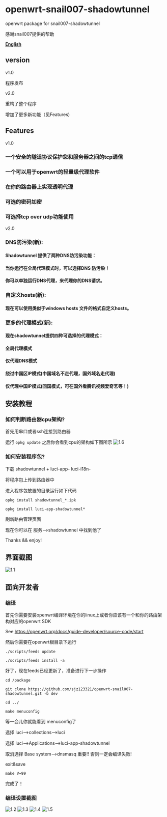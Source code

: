 # openwrt-snail007-shadowtunnel

openwrt package for snail007-shadowtunnel

感谢snail007提供的帮助

**[English](/README.md)**

## version

v1.0

程序发布

v2.0

重构了整个程序

增加了更多新功能（见Features)

## Features

v1.0

### 一个安全的隧道协议保护您和服务器之间的tcp通信

### 一个可以用于openwrt的轻量级代理软件

### 在你的路由器上实现透明代理

### 可选的密码加密

### 可选择tcp over udp功能使用

v2.0

### DNS防污染(新):

#### Shadowtunnel 提供了两种DNS防污染功能：

#### 当你运行在全局代理模式时，可以选择DNS 防污染！

#### 你可以单独运行DNS代理，来代理你的DNS请求。

### 自定义hosts(新):

#### 现在可以使用类似于windows hosts 文件的格式自定义hosts。

### 更多的代理模式(新):

#### 现在shadowtunnel提供四种可选择的代理模式：

#### 全局代理模式

#### 仅代理DNS模式

#### 绕过中国区IP模式(中国域名不走代理，国外域名走代理)

#### 仅代理中国IP模式(回国模式，可在国外看腾讯视频爱奇艺等！)


## 安装教程

### 如何判断路由器cpu架构?

首先用串口或者ssh连接到路由器

运行 `opkg update` 之后你会看到cpu的架构如下图所示
![1.6](/pic/cpu_arch.png)

### 如何安装程序包?

下载 shadowtunnel + luci-app- luci-i18n-

将程序包上传到路由器中

进入程序包放置的目录运行如下代码

`opkg install shadowtunnel_*.ipk`

`opkg install luci-app-shadowtunnel*`

刷新路由管理页面

现在你可以在 服务-->shadowtunnel 中找到他了

Thanks && enjoy!

## 界面截图
![1.1](/pic/main_cn.jpg)

## 面向开发者

### 编译

首先你需要安装openwrt编译环境在你的linux上或者你应该有一个和你的路由架构对应的openwrt SDK

See https://openwrt.org/docs/guide-developer/source-code/start 

然后你需要在openwrt根目录下运行

`./scripts/feeds update`

`./scripts/feeds install -a`

好了，现在feeds已经更新了，准备进行下一步操作

`cd /package`

`git clone https://github.com/sjz123321/openwrt-snail007-shadowtunnel.git -b dev`

`cd ../`

`make menuconfig`

等一会儿你就能看到 menuconfig了

选择 luci-->collections-->luci

选择 luci-->Applications-->luci-app-shadowtunnel

取消选择 Base system-->dnsmasq 重要!! 否则一定会编译失败!

exit&save

`make V=99`

完成了！

### 编译设置截图
![1.2](/pic/after_git.png) 
![1.3](/pic/luci_app.png) 
![1.4](/pic/luci_app_in.png) 
![1.5](/pic/dnsmasq.png) 

